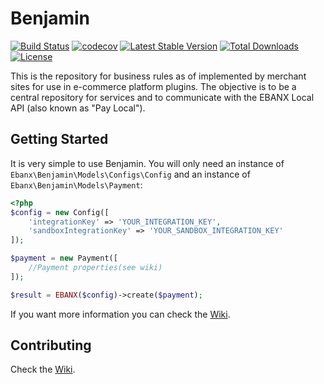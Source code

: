 # Benjamin
[![Build Status](https://img.shields.io/travis/ebanx/benjamin/master.svg?style=for-the-badge)](https://travis-ci.com/ebanx/benjamin)
[![codecov](https://img.shields.io/codecov/c/github/ebanx/benjamin/master.svg?style=for-the-badge)](https://codecov.io/gh/ebanx/benjamin)
[![Latest Stable Version](https://img.shields.io/packagist/v/ebanx/benjamin.svg?style=for-the-badge)](https://packagist.org/packages/ebanx/benjamin)
[![Total Downloads](https://img.shields.io/packagist/dt/ebanx/benjamin.svg?style=for-the-badge)](https://packagist.org/packages/ebanx/benjamin)
[![License](https://img.shields.io/packagist/l/ebanx/benjamin.svg?style=for-the-badge)](https://packagist.org/packages/ebanx/benjamin)


This is the repository for business rules as of implemented by merchant sites for use in e-commerce platform plugins.
The objective is to be a central repository for services and to communicate with the EBANX Local API (also known as "Pay Local").

## Getting Started

It is very simple to use Benjamin. You will only need an instance of `Ebanx\Benjamin\Models\Configs\Config` and an instance of `Ebanx\Benjamin\Models\Payment`:

```php
<?php
$config = new Config([
    'integrationKey' => 'YOUR_INTEGRATION_KEY',
    'sandboxIntegrationKey' => 'YOUR_SANDBOX_INTEGRATION_KEY'
]);

$payment = new Payment([
    //Payment properties(see wiki)
]);

$result = EBANX($config)->create($payment);
```

If you want more information you can check the [Wiki](https://github.com/ebanx/benjamin/wiki/Using-Benjamin).

## Contributing

Check the [Wiki](https://github.com/ebanx/benjamin/wiki/Contributing).
